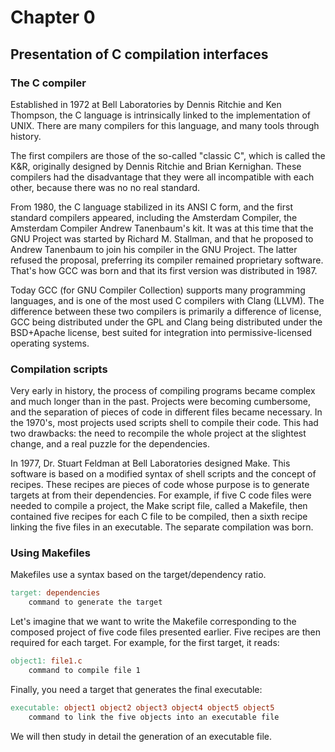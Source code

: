 # Chapter 0
## Presentation of C compilation interfaces


### The C compiler

Established in 1972 at Bell Laboratories by Dennis Ritchie and Ken Thompson,
the C language is intrinsically linked to the implementation of UNIX.
There are many compilers for this language, and many tools through
history. 

The first compilers are those of the so-called "classic C", which is called the 
K&R, originally designed by Dennis Ritchie and Brian Kernighan. These compilers 
had the disadvantage that they were all incompatible with each other, because 
there was no no real standard. 

From 1980, the C language stabilized in its ANSI C form, and the first 
standard compilers appeared, including the Amsterdam Compiler, the Amsterdam 
Compiler Andrew Tanenbaum's kit. It was at this time that the GNU Project was 
started by Richard M. Stallman, and that he proposed to Andrew Tanenbaum to 
join his compiler in the GNU Project. The latter refused the proposal, 
preferring its compiler remained proprietary software. That's how GCC was born 
and that its first version was distributed in 1987.

Today GCC (for GNU Compiler Collection) supports many programming languages, and
is one of the most used C compilers with Clang (LLVM). The difference between 
these two compilers is primarily a difference of license, GCC being distributed 
under the GPL and Clang being distributed under the BSD+Apache license, 
best suited for integration into permissive-licensed operating systems.

### Compilation scripts

Very early in history, the process of compiling programs became complex and 
much longer than in the past. Projects were becoming cumbersome, and the 
separation of pieces of code in different files became necessary. In the 1970's,
most projects used scripts shell to compile their code. This had two drawbacks: 
the need to recompile the whole project at the slightest change, and a real 
puzzle for the dependencies. 

In 1977, Dr. Stuart Feldman at Bell Laboratories designed Make. This software is
based on a modified syntax of shell scripts and the concept of recipes. These
recipes are pieces of code whose purpose is to generate targets at from their 
dependencies. For example, if five C code files were needed to compile a 
project, the Make script file, called a Makefile, then contained five recipes 
for each C file to be compiled, then a sixth recipe linking the five files in an
executable. The separate compilation was born. 

### Using Makefiles

Makefiles use a syntax based on the target/dependency ratio.

```Makefile
target: dependencies
    command to generate the target

```

Let's imagine that we want to write the Makefile corresponding to the composed 
project of five code files presented earlier. Five recipes are then required 
for each target. For example, for the first target, it reads: 

```Makefile
object1: file1.c
    command to compile file 1 
```

Finally, you need a target that generates the final executable:

```Makefile
executable: object1 object2 object3 object4 object5 object5
    command to link the five objects into an executable file
```

We will then study in detail the generation of an executable file.
